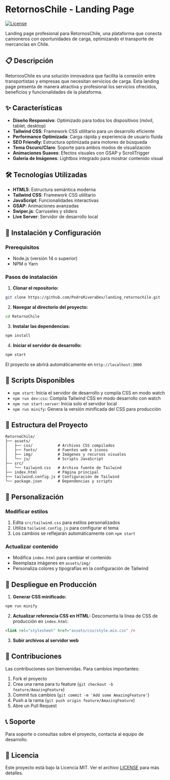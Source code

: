 # RetornosChile - Landing Page

[![License](https://img.shields.io/badge/license-MIT-blue.svg)](LICENSE)

Landing page profesional para RetornosChile, una plataforma que conecta camioneros con oportunidades de carga, optimizando el transporte de mercancías en Chile.

## 📋 Descripción

RetornosChile es una solución innovadora que facilita la conexión entre transportistas y empresas que necesitan servicios de carga. Esta landing page presenta de manera atractiva y profesional los servicios ofrecidos, beneficios y funcionalidades de la plataforma.

## ✨ Características

- **Diseño Responsivo**: Optimizado para todos los dispositivos (móvil, tablet, desktop)
- **Tailwind CSS**: Framework CSS utilitario para un desarrollo eficiente
- **Performance Optimizada**: Carga rápida y experiencia de usuario fluida
- **SEO Friendly**: Estructura optimizada para motores de búsqueda
- **Tema Oscuro/Claro**: Soporte para ambos modos de visualización
- **Animaciones Suaves**: Efectos visuales con GSAP y ScrollTrigger
- **Galería de Imágenes**: Lightbox integrado para mostrar contenido visual

## 🛠️ Tecnologías Utilizadas

- **HTML5**: Estructura semántica moderna
- **Tailwind CSS**: Framework CSS utilitario
- **JavaScript**: Funcionalidades interactivas
- **GSAP**: Animaciones avanzadas
- **Swiper.js**: Carruseles y sliders
- **Live Server**: Servidor de desarrollo local

## 🚀 Instalación y Configuración

### Prerequisitos

- Node.js (versión 14 o superior)
- NPM o Yarn

### Pasos de instalación

1. **Clonar el repositorio:**
```bash
git clone https://github.com/PedroRiveraDev/landing_retornochile.git
```

2. **Navegar al directorio del proyecto:**
```bash
cd RetornoChile
```

3. **Instalar las dependencias:**
```bash
npm install
```

4. **Iniciar el servidor de desarrollo:**
```bash
npm start
```

El proyecto se abrirá automáticamente en `http://localhost:3000`

## 📜 Scripts Disponibles

- `npm start`: Inicia el servidor de desarrollo y compila CSS en modo watch
- `npm run dev:css`: Compila Tailwind CSS en modo desarrollo con watch
- `npm run start:server`: Inicia solo el servidor local
- `npm run minify`: Genera la versión minificada del CSS para producción

## 📁 Estructura del Proyecto

```
RetornoChile/
├── assets/
│   ├── css/           # Archivos CSS compilados
│   ├── fonts/         # Fuentes web e iconos
│   ├── img/           # Imágenes y recursos visuales
│   └── js/            # Scripts JavaScript
├── src/
│   └── tailwind.css   # Archivo fuente de Tailwind
├── index.html         # Página principal
├── tailwind.config.js # Configuración de Tailwind
└── package.json       # Dependencias y scripts
```

## 🎨 Personalización

### Modificar estilos
1. Edita `src/tailwind.css` para estilos personalizados
2. Utiliza `tailwind.config.js` para configurar el tema
3. Los cambios se reflejarán automáticamente con `npm start`

### Actualizar contenido
- Modifica `index.html` para cambiar el contenido
- Reemplaza imágenes en `assets/img/`
- Personaliza colores y tipografías en la configuración de Tailwind

## 🚀 Despliegue en Producción

1. **Generar CSS minificado:**
```bash
npm run minify
```

2. **Actualizar referencia CSS en HTML:**
Descomenta la línea de CSS de producción en `index.html`:
```html
<link rel="stylesheet" href="assets/css/style.min.css" />
```

3. **Subir archivos al servidor web**

## 🤝 Contribuciones

Las contribuciones son bienvenidas. Para cambios importantes:

1. Fork el proyecto
2. Crea una rama para tu feature (`git checkout -b feature/AmazingFeature`)
3. Commit tus cambios (`git commit -m 'Add some AmazingFeature'`)
4. Push a la rama (`git push origin feature/AmazingFeature`)
5. Abre un Pull Request

## 📞 Soporte

Para soporte o consultas sobre el proyecto, contacta al equipo de desarrollo.

## 📄 Licencia

Este proyecto está bajo la Licencia MIT. Ver el archivo [LICENSE](LICENSE) para más detalles.
